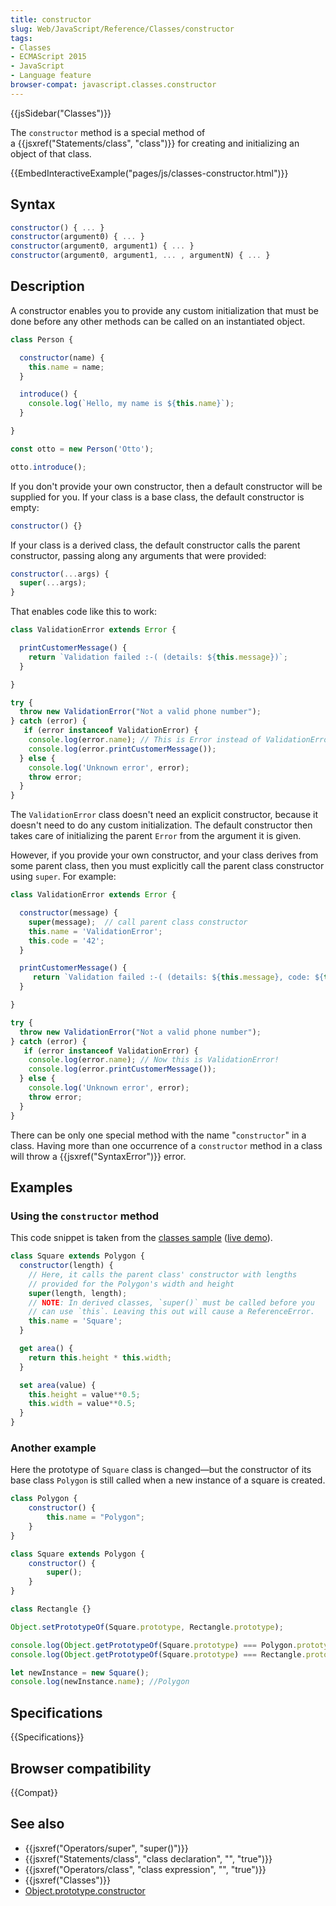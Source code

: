 ```yaml
---
title: constructor
slug: Web/JavaScript/Reference/Classes/constructor
tags:
- Classes
- ECMAScript 2015
- JavaScript
- Language feature
browser-compat: javascript.classes.constructor
---
```

{{jsSidebar("Classes")}}

The `constructor` method is a special method of
a {{jsxref("Statements/class", "class")}} for creating and
initializing an object of that class.

{{EmbedInteractiveExample("pages/js/classes-constructor.html")}}

## Syntax

```js
constructor() { ... }
constructor(argument0) { ... }
constructor(argument0, argument1) { ... }
constructor(argument0, argument1, ... , argumentN) { ... }
```

## Description

A constructor enables you to provide any custom initialization that must be done
before any other methods can be called on an instantiated object.

```js
class Person {

  constructor(name) {
    this.name = name;
  }

  introduce() {
    console.log(`Hello, my name is ${this.name}`);
  }

}

const otto = new Person('Otto');

otto.introduce();
```

If you don't provide your own constructor, then a default constructor will be
supplied for you. If your class is a base class, the default constructor is
empty:

```js
constructor() {}
```

If your class is a derived class, the default constructor calls the parent
constructor, passing along any arguments that were provided:

```js
constructor(...args) {
  super(...args);
}
```

That enables code like this to work:

```js
class ValidationError extends Error {

  printCustomerMessage() {
    return `Validation failed :-( (details: ${this.message})`;
  }

}

try {
  throw new ValidationError("Not a valid phone number");
} catch (error) {
   if (error instanceof ValidationError) {
    console.log(error.name); // This is Error instead of ValidationError!
    console.log(error.printCustomerMessage());
  } else {
    console.log('Unknown error', error);
    throw error;
  }
}
```

The `ValidationError` class doesn't need an explicit constructor, because it
doesn't need to do any custom initialization. The default constructor then takes
care of initializing the parent `Error` from the argument it is given.

However, if you provide your own constructor, and your class derives from some
parent class, then you must explicitly call the parent class constructor using
`super`. For example:

```js
class ValidationError extends Error {

  constructor(message) {
    super(message);  // call parent class constructor
    this.name = 'ValidationError';
    this.code = '42';
  }

  printCustomerMessage() {
     return `Validation failed :-( (details: ${this.message}, code: ${this.code})`;
  }

}

try {
  throw new ValidationError("Not a valid phone number");
} catch (error) {
   if (error instanceof ValidationError) {
    console.log(error.name); // Now this is ValidationError!
    console.log(error.printCustomerMessage());
  } else {
    console.log('Unknown error', error);
    throw error;
  }
}
```

There can be only one special method with the name "`constructor`" in a class.
Having more than one occurrence of a `constructor` method in a class will throw
a {{jsxref("SyntaxError")}} error.

## Examples

### Using the `constructor` method

This code snippet is taken from the
[classes sample](https://github.com/GoogleChrome/samples/blob/gh-pages/classes-es6/index.html)
([live demo](https://googlechrome.github.io/samples/classes-es6/index.html)).

```js
class Square extends Polygon {
  constructor(length) {
    // Here, it calls the parent class' constructor with lengths
    // provided for the Polygon's width and height
    super(length, length);
    // NOTE: In derived classes, `super()` must be called before you
    // can use `this`. Leaving this out will cause a ReferenceError.
    this.name = 'Square';
  }

  get area() {
    return this.height * this.width;
  }

  set area(value) {
    this.height = value**0.5;
    this.width = value**0.5;
  }
}
```

### Another example

Here the prototype of `Square` class is changed—but the constructor of its base
class `Polygon` is still called when a new instance of a square is created.

```js
class Polygon {
    constructor() {
        this.name = "Polygon";
    }
}

class Square extends Polygon {
    constructor() {
        super();
    }
}

class Rectangle {}

Object.setPrototypeOf(Square.prototype, Rectangle.prototype);

console.log(Object.getPrototypeOf(Square.prototype) === Polygon.prototype); //false
console.log(Object.getPrototypeOf(Square.prototype) === Rectangle.prototype); //true

let newInstance = new Square();
console.log(newInstance.name); //Polygon
```

## Specifications

{{Specifications}}

## Browser compatibility

{{Compat}}

## See also

*   {{jsxref("Operators/super", "super()")}}
*   {{jsxref("Statements/class", "class declaration", "", "true")}}
*   {{jsxref("Operators/class", "class expression", "", "true")}}
*   {{jsxref("Classes")}}
*   [Object.prototype.constructor](/en-US/docs/Web/JavaScript/Reference/Global_Objects/Object/constructor)
